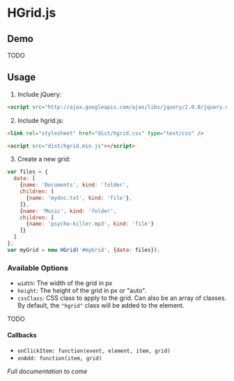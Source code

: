 # HGrid.js

## Demo

TODO

## Usage

1. Include jQuery:

  ```html
  <script src="http://ajax.googleapis.com/ajax/libs/jquery/2.0.0/jquery.min.js"></script>
  ```

2. Include hgrid.js:

  ```html
  <link rel="stylesheet" href="dist/hgrid.css" type="text/css" />
  ```

  ```html
  <script src="dist/hgrid.min.js"></script>
  ```

3. Create a new grid:

  ```javascript
  var files = {
    data: [
      {name: 'Documents', kind: 'folder', 
      children: [
        {name: 'mydoc.txt', kind: 'file'},
      ]},
      {name: 'Music', kind: 'folder',
      children: [
        {name: 'psycho-killer.mp3', kind: 'file'}
      ]}
    ]
  };
  var myGrid = new HGrid('#myGrid', {data: files});
  ```


### Available Options

- `width`: The width of the grid in px
- `height`: The height of the grid in px or "auto".
- `cssClass`: CSS class to apply to the grid. Can also be an array of classes. By default, the `"hgrid"` class will be added to the element.

TODO

#### Callbacks 

- `onClickItem: function(event, element, item, grid)`
- `onAdd: function(item, grid)`

*Full documentation to come*



